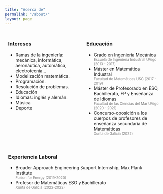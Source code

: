 ```yaml
---
title: "Acerca de"
permalink: "/about/"
layout: page
---
```


<div style="display: flex; flex-wrap: wrap;">
    <div style="flex: 33%; padding: 10px;">
        <h3> Intereses </h3>
        <ul>
          <li>Ramas de la ingeniería: mecánica, informática, aeronáutica, automática, electrotecnia...</li>
          <li>Modelización matemática. </li>
          <li>Programación.</li>
          <li>Resolución de problemas.</li>
          <li>Educación</li>
          <li>Idiomas: inglés y alemán. </li>
          <li>Música</li>
          <li>Deporte</li>
        </ul>
    </div>
    <div style="flex: 33%; padding: 10px;">
        <h3> Educación </h3>
        <ul>
          <li>Grado en Ingeniería Mecánica</li>
           <div style="color: gray; font-size: 0.8em;">Escuela de Ingeniería Industrial UVigo (2013 - 2017)</div>
          <li>Máster en Matemática Industral</li>
          <div style="color: gray; font-size: 0.8em;">Facultad de Matemáticas USC (2017 - 2019)</div>
          <li>Máster de Profesorado en ESO, Bachillerato, FP y Enseñanza de Idiomas</li>
          <div style="color: gray; font-size: 0.8em;">Facultad de las Ciencias del Mar UVigo (2020 - 2021)</div>
          <li>Concurso-oposición a los cuerpos de profesores de enseñanza secundaria de Matemáticas</li>
          <div style="color: gray; font-size: 0.8em;">Xunta de Galicia (2022)</div>        
        </ul>     
    </div>
    <div style="flex: 33%; padding: 10px;">
        <h3>Experiencia Laboral</h3>
        <ul>
          <li>Broader Approach Engineering Support Internship, Max Plank Institute</li>
          <div style="color: gray; font-size: 0.8em;">Fusion for Energy (2019-2020)</div>
          <li>Profesor de Matemáticas ESO y Bachillerato</li>
          <div style="color: gray; font-size: 0.8em;">Xunta de Galicia (2022-2023)</div>
        </ul>       
    </div>
</div>
